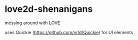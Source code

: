 love2d-shenanigans
==================

messing around with LOVE

uses Quickie (https://github.com/vrld/Quickie) for UI elements